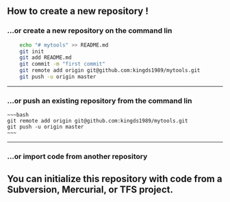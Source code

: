 ## How to create a new repository !  

### ...or create a new repository on the command lin  
~~~bash
	echo "# mytools" >> README.md  
	git init  
	git add README.md  
	git commit -m "first commit"  
	git remote add origin git@github.com:kingds1989/mytools.git  
	git push -u origin master  
~~~
---


### ...or push an existing repository from the command lin  
	~~~bash
	git remote add origin git@github.com:kingds1989/mytools.git  
	git push -u origin master  
	~~~
---


### ...or import code from another repository  
You can initialize this repository with code from a Subversion, Mercurial, or TFS project.  
---
